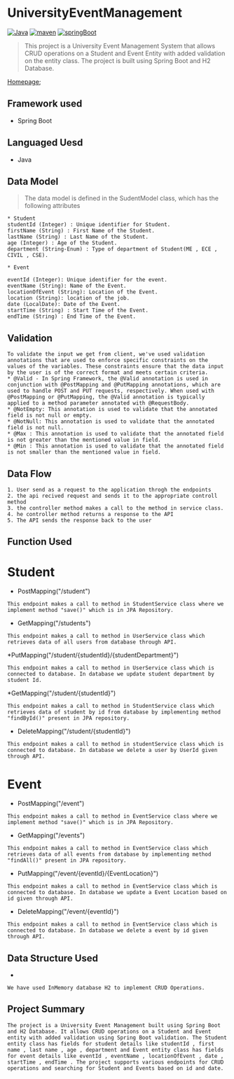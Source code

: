 # UniversityEventManagement
[![Java](https://img.shields.io/badge/Java>=8.0-blue.svg)](https://docs.spring.io/spring-boot/docs/0.5.0.M6/api/org/springframework/boot/SpringApplication.html)
[![maven](https://img.shields.io/badge/maven->=3.0.5-green.svg)](https://www.npmjs.com/package/npm/v/5.5.0)
[![springBoot](https://img.shields.io/badge/SpringBoot->=3.0.6-blue.svg)](https://nodejs.org/en/blog/release/v9.3.0)
>This project is a University Event Management System that allows CRUD operations on a Student and Event Entity with added validation on the entity class. The project is built using Spring Boot and H2 Database.

[Homepage]();

## Framework used
 * Spring Boot
## Languaged Uesd
 * Java
## Data Model
>The data model is defined in the SudentModel class, which has the following attributes
```
* Student
studentId (Integer) : Unique identifier for Student.
firstName (String) : First Name of the Student.
lastName (String) : Last Name of the Student.
age (Integer) : Age of the Student.
department (String-Enum) : Type of department of Student(ME , ECE , CIVIL , CSE).

* Event

eventId (Integer): Unique identifier for the event.
eventName (String): Name of the Event.
locationOfEvent (String): Location of the Event.
location (String): location of the job.
date (LocalDate): Date of the Event.
startTime (String) : Start Time of the Event.
endTime (String) : End Time of the Event.
```
## Validation
```
To validate the input we get from client, we've used validation annotations that are used to enforce specific constraints on the values of the variables. These constraints ensure that the data input by the user is of the correct format and meets certain criteria.
* @Valid - In Spring Framework, the @Valid annotation is used in conjunction with @PostMapping and @PutMapping annotations, which are used to handle POST and PUT requests, respectively. When used with @PostMapping or @PutMapping, the @Valid annotation is typically applied to a method parameter annotated with @RequestBody.
* @NotEmpty: This annotation is used to validate that the annotated field is not null or empty.
* @NotNull: This annotation is used to validate that the annotated field is not null.
* @Max : This annotation is used to validate that the annotated field is not greater than the mentioned value in field.
* @Min : This annotation is used to validate that the annotated field is not smaller than the mentioned value in field.
```
## Data Flow
```
1. User send as a request to the application throgh the endpoints
2. the api recived request and sends it to the appropriate controll method
3. the controller method makes a call to the method in service class.
4. he controller method returns a response to the API
5. The API sends the response back to the user
```
## Function Used 
# Student
* PostMapping("/student")
```
This endpoint makes a call to method in StudentService class where we implement method "save()" which is in JPA Repository.
```
* GetMapping("/students")
```
This endpoint makes a call to method in UserService class which retrieves data of all users from database through API.
```
*PutMapping("/student/{studentId}/{studentDepartment}")
```
This endpoint makes a call to method in UserService class which is connected to database. In database we update student department by student Id.
```
*GetMapping("/student/{studentId}")
```
This endpoint makes a call to method in StudentService class which retrieves data of student by id from database by implementing method "findById()" present in JPA repository.
```
* DeleteMapping("/student/{studentId}")
```
This endpoint makes a call to method in studentService class which is connected to database. In database we delete a user by UserId given through API.
```
# Event
* PostMapping("/event")
```
This endpoint makes a call to method in EventService class where we implement method "save()" which is in JPA Repository.
```
* GetMapping("/events")
```
This endpoint makes a call to method in EventService class which retrieves data of all events from database by implementing method "findAll()" present in JPA repository.
```
* PutMapping("/event/{eventId}/{EventLocation}")
```
This endpoint makes a call to method in EventService class which is connected to database. In database we update a Event Location based on id given through API.
```
* DeleteMapping("/event/{eventId}")
```
This endpoint makes a call to method in EventService class which is connected to database. In database we delete a event by id given through API.
```
## Data Structure Used
* 
```
We have used InMemory database H2 to implement CRUD Operations.
```

## Project Summary
```
The project is a University Event Management built using Spring Boot and H2 Database. It allows CRUD operations on a Student and Event entity with added validation using Spring Boot validation. The Student entity class has fields for student details like studentId , first name , last name , age , department and Event entity class has fields for event details like eventId , eventName , locationOfEvent , date , startTime , endTime . The project supports various endpoints for CRUD operations and searching for Student and Events based on id and date.
```
